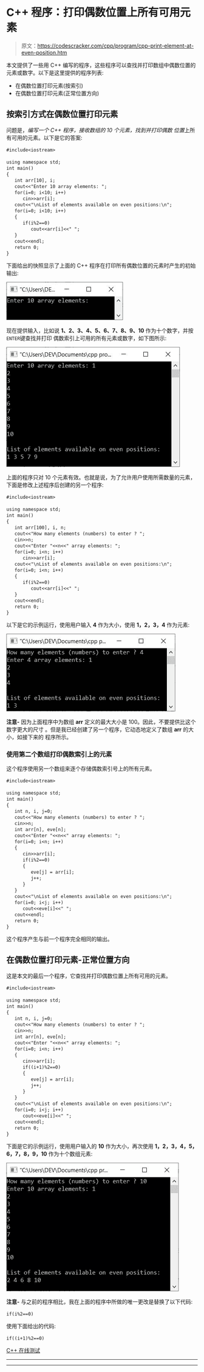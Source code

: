 # C++ 程序：打印偶数位置上所有可用元素

> 原文：<https://codescracker.com/cpp/program/cpp-print-element-at-even-position.htm>

本文提供了一些用 C++ 编写的程序，这些程序可以查找并打印数组中偶数位置的元素或数字。以下是这里提供的程序列表:

*   在偶数位置打印元素(按索引)
*   在偶数位置打印元素(正常位置方向)

## 按索引方式在偶数位置打印元素

问题是，*编写一个 C++ 程序，接收数组的 10 个元素，找到并打印偶数 位置*上所有可用的元素。以下是它的答案:

```
#include<iostream>

using namespace std;
int main()
{
   int arr[10], i;
   cout<<"Enter 10 array elements: ";
   for(i=0; i<10; i++)
      cin>>arr[i];
   cout<<"\nList of elements available on even positions:\n";
   for(i=0; i<10; i++)
   {
      if(i%2==0)
         cout<<arr[i]<<" ";
   }
   cout<<endl;
   return 0;
}
```

下面给出的快照显示了上面的 C++ 程序在打印所有偶数位置的元素时产生的初始输出:

![c++ print elements on even positions array](img/4ba4be900eef7deb302180e9cceef476.png)

现在提供输入，比如说 **1、2、3、4、5、6、7、8、9、10** 作为十个数字，并按`ENTER`键查找并打印 偶数索引上可用的所有元素或数字，如下图所示:

![print even positioned elements c++](img/6a0d1f59c225cd61b1a507d66abea0ee.png)

上面的程序只对 10 个元素有效。也就是说，为了允许用户使用所需数量的元素，下面是修改上述程序后创建的另一个程序:

```
#include<iostream>

using namespace std;
int main()
{
   int arr[100], i, n;
   cout<<"How many elements (numbers) to enter ? ";
   cin>>n;
   cout<<"Enter "<<n<<" array elements: ";
   for(i=0; i<n; i++)
      cin>>arr[i];
   cout<<"\nList of elements available on even positions:\n";
   for(i=0; i<n; i++)
   {
      if(i%2==0)
         cout<<arr[i]<<" ";
   }
   cout<<endl;
   return 0;
}
```

以下是它的示例运行，使用用户输入 **4** 作为大小，使用 **1，2，3，4** 作为元素:

![print element on even position c++ program](img/750e2f276b016bf4e993e6dbc03bf977.png)

**注意-** 因为上面程序中为数组 **arr** 定义的最大大小是 100。因此，不要提供比这个数字更大的尺寸 。但是我已经创建了另一个程序，它动态地定义了数组 **arr** 的大小，如接下来的 程序所示。

### 使用第二个数组打印偶数索引上的元素

这个程序使用另一个数组来逐个存储偶数索引号上的所有元素。

```
#include<iostream>

using namespace std;
int main()
{
   int n, i, j=0;
   cout<<"How many elements (numbers) to enter ? ";
   cin>>n;
   int arr[n], eve[n];
   cout<<"Enter "<<n<<" array elements: ";
   for(i=0; i<n; i++)
   {
      cin>>arr[i];
      if(i%2==0)
      {
         eve[j] = arr[i];
         j++;
      }
   }
   cout<<"\nList of elements available on even positions:\n";
   for(i=0; i<j; i++)
      cout<<eve[i]<<" ";
   cout<<endl;
   return 0;
}
```

这个程序产生与前一个程序完全相同的输出。

## 在偶数位置打印元素-正常位置方向

这是本文的最后一个程序，它查找并打印偶数位置上所有可用的元素。

```
#include<iostream>

using namespace std;
int main()
{
   int n, i, j=0;
   cout<<"How many elements (numbers) to enter ? ";
   cin>>n;
   int arr[n], eve[n];
   cout<<"Enter "<<n<<" array elements: ";
   for(i=0; i<n; i++)
   {
      cin>>arr[i];
      if((i+1)%2==0)
      {
         eve[j] = arr[i];
         j++;
      }
   }
   cout<<"\nList of elements available on even positions:\n";
   for(i=0; i<j; i++)
      cout<<eve[i]<<" ";
   cout<<endl;
   return 0;
}
```

下面是它的示例运行，使用用户输入的 **10** 作为大小，再次使用 **1，2，3，4，5，6，7，8，9，10** 作为十个数组元素:

![print even indexed elements c++ program](img/a9f2f04c03dc58126f104aada97d44b9.png)

**注意-** 与之前的程序相比，我在上面的程序中所做的唯一更改是替换了以下代码:

```
if(i%2==0)
```

使用下面给出的代码:

```
if((i+1)%2==0)
```

[C++ 在线测试](/exam/showtest.php?subid=3)

* * *

* * *